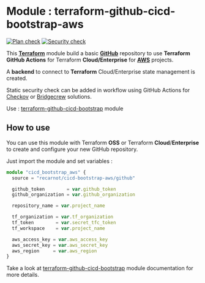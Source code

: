 # Module : terraform-github-cicd-bootstrap-aws

<p align="left">
  <a href="https://github.com/recarnot/terraform-github-cicd-bootstrap-aws/actions"><img alt="Plan check" src="https://github.com/recarnot/terraform-github-cicd-bootstrap-aws/workflows/Plan%20check/badge.svg" /></a>
  <a href="https://github.com/recarnot/terraform-github-cicd-bootstrap-aws/actions"><img alt="Security check" src="https://github.com/recarnot/terraform-github-cicd-bootstrap-aws/workflows/Security%20check/badge.svg" /></a>
</p>


This [**Terraform**](https://www.terraform.io/) module build a basic [**GitHub**](https://github.com/) repository to use **Terraform** **GitHub Actions** for Terraform **Cloud/Enterprise** for **[AWS](https://aws.amazon.com/fr/console/)** projects.

A **backend** to connect to **Terraform** Cloud/Enterprise state management is created.

Static security check can be added in workflow using GitHub Actions for [Checkov](https://www.checkov.io/) or [Bridgecrew](https://www.bridgecrew.cloud/) solutions.

Use : [terraform-github-cicd-bootstrap](https://registry.terraform.io/modules/recarnot/cicd-bootstrap/github/) module



## How to use

You can use this module with Terraform **OSS** or Terraform **Cloud**/**Enterprise** to create and configure your new GitHub repository.

Just import the module and set variables :  

```typescript
module "cicd_bootstrap_aws" {
  source = "recarnot/cicd-bootstrap-aws/github"

  github_token        = var.github_token
  github_organization = var.github_organization

  repository_name = var.project_name

  tf_organization = var.tf_organization
  tf_token        = var.secret_tfc_token
  tf_workspace    = var.project_name

  aws_access_key = var.aws_access_key
  aws_secret_key = var.aws_secret_key
  aws_region     = var.aws_region
}
```



Take a look at  [terraform-github-cicd-bootstrap](https://registry.terraform.io/modules/recarnot/cicd-bootstrap/github/) module documentation for more details.


